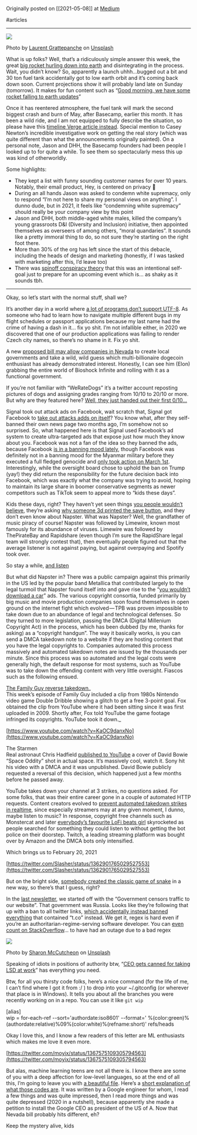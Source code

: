 Originally posted on [[2021-05-08]] at [Medium](https://medium.com/@alkoclick/its-going-down-i-m-yelling-timber-263659b5a595)

#articles 

---

![](https://cdn-images-1.medium.com/max/800/0*31Tg27qby_M6w85L)

Photo by [Laurent Grattepanche](https://unsplash.com/@laurentgrattepanche?utm_source=medium&utm_medium=referral) on [Unsplash](https://unsplash.com?utm_source=medium&utm_medium=referral)

What is up folks? Well, that’s a ridiculously simple answer this week, the great [big rocket hurling down into earth](https://aerospacecorp.medium.com/a-massive-chinese-rocket-is-falling-uncontrollably-to-earth-db7c7b32d773) and disintegrating in the process. Wait, you didn’t know? So, apparently a launch uhhh…bugged out a bit and 30 ton fuel tank accidentally got to low earth orbit and it’s coming back down soon. Current projections show it will probably land late on Sunday (tomorrow). It makes for fun content such as “[Good morning, we have some rocket falling to earth updates](https://twitter.com/TheSpaceGal/status/1391058914091835397)”

Once it has reentered atmosphere, the fuel tank will mark the second biggest crash and burn of May, after Basecamp, earlier this month. It has been a wild ride, and I am not equipped to fully describe the situation, so please have this [timeline Verge article instead](https://www.theverge.com/2021/5/4/22419512/basecamp-political-speech-policy-fallout). Special mention to Casey Newton’s incredible investigative work on getting the real story (which was quite different than what the announcements originally painted). On a personal note, Jason and DHH, the Basecamp founders had been people I looked up to for quite a while. To see them so spectacularly mess this up was kind of otherworldly.

Some highlights:  
- They kept a list with funny sounding customer names for over 10 years. Notably, their email product, Hey, is centered on privacy 👀  
- During an all hands Jason was asked to condemn white supremacy, only to respond “I’m not here to share my personal views on anything”. I dunno dude, but in 2021, it feels like “condemning white supremacy” should really be your company view by this point  
- Jason and DHH, both middle-aged white males, killed the company’s young grassroots D&I (Diversity and Inclusion) initiative, then appointed themselves as overseers of among others, “moral quandaries”. It sounds like a pretty immoral thing to do, so not sure they’re starting on the right foot there.  
- More than 30% of the org has left since the start of this debacle, including the heads of design and marketing (honestly, if I was tasked with marketing after this, I’d leave too)  
- There was [spinoff conspiracy theory](https://twitter.com/polotek/status/1387622573739888646) that this was an intentional self-goal just to prepare for an upcoming event which is… as shaky as it sounds tbh.

---

Okay, so let’s start with the normal stuff, shall we?

It’s another day in a world where [a lot of programs don’t support UTF-8](https://twitter.com/rockbot/status/1270400995567169536). As someone who had to learn how to navigate multiple different bugs in my flight schedules or passport applications because my last name had the crime of having a dash in it… fix yo shit. I’m not infallible either, in 2020 we discovered that one of our production applications was failing to render Czech city names, so there’s no shame in it. Fix yo shit.

A new [proposed bill may allow companies in Nevada](https://twitter.com/jerrybrito/status/1357681289009233926) to create local governments and take a wild, wild guess which multi-billionaire dogecoin enthusiast has already demonstrated interest. Honestly, I can see him (Elon) grabbing the entire world of Bioshock Infinite and rolling with it as a functional government.

If you’re not familiar with “WeRateDogs” it’s a twitter account reposting pictures of dogs and assigning grades ranging from 10/10 to 20/10 or more. But why are they featured here? [Well, they just handed out their first 0/10…](https://twitter.com/dog_rates/status/1365023732926869507)

Signal took out attack ads on Facebook, wait scratch that, Signal got Facebook to [take out attacks adds on itself](https://signal.org/blog/the-instagram-ads-you-will-never-see/)? You know what, after they self-banned their own news page two months ago, I’m somehow not so surprised. So, what happened here is that Signal used Facebook’s ad system to create ultra-targeted ads that expose just how much they know about you. Facebook was not a fan of the idea so they banned the ads, because Facebook [is in a banning mood lately](https://twitter.com/OversightBoard/status/1389928315239104516%5C), though Facebook was definitely not in a banning mood for the Myanmar military before they executed a full fledged genocide and [only took action on March 1st](https://www.bbc.com/news/world-asia-56191657). Interestingly, while the oversight board chose to uphold the ban on Trump (yay!) they did return the responsibility for the future decision back into Facebook, which was exactly what the company was trying to avoid, hoping to maintain its large share in boomer conservative segments as newer competitors such as TikTok seem to appeal more to “kids these days”.

Kids these days, right? They haven’t yet seen things [you people wouldn’t believe](https://www.youtube.com/watch?v=QefqJ7YhbWQ), they’re asking [why someone 3d printed the save button](https://i.imgur.com/Osxo1UF.jpg), and they don’t even know about Napster. What was Napster? Well, the grandfather of music piracy of course! Napster was followed by Limewire, known most famously for its abundance of viruses. Limewire was followed by ThePirateBay and Rapidshare (even though I’m sure the RapidShare legal team will strongly contest that), then eventually people figured out that the average listener is not against paying, but against overpaying and Spotify took over.

So stay a while, [and listen](https://www.youtube.com/watch?v=tAVVy_x3Erg)

But what did Napster in? There was a public campaign against this primarily in the US led by the popular band Metallica that contributed largely to the legal turmoil that Napster found itself into and gave rise to the “[you wouldn’t download a car](https://www.youtube.com/watch?v=HmZm8vNHBSU)” ads. The various copyright consortia, funded primarily by big music and movie production companies soon found themselves in open ground on the internet fight which evolved — TPB was proven impossible to take down due to an abundance of legal and technological defenses. So they turned to more legislation, passing the DMCA (Digital Millenium Copyright Act) in the process, which has been dubbed (by me, thanks for asking) as a “copyright handgun”. The way it basically works, is you can send a DMCA takedown note to a website if they are hosting content that you have the legal copyrights to. Companies automated this process massively and automated takedown notes are issued by the thousands per minute. Since this process was so automated and the legal costs were generally high, the default response for most systems, such as YouTube was to take down the offending content with very little oversight. Fiascos such as the following ensued.

[The Family Guy reverse takedown](https://torrentfreak.com/fox-stole-a-game-clip-used-it-in-family-guy-dmcad-the-original-160520/)_  
This week’s episode of Family Guy included a clip from 1980s Nintendo video game Double Dribble showing a glitch to get a free 3-point goal. Fox obtained the clip from YouTube where it had been sitting since it was first uploaded in 2009. Shortly after, Fox told YouTube the game footage infringed its copyrights. YouTube took it down._

[https://www.youtube.com/watch?v=KaOC9danxNo](https://www.youtube.com/watch?v=KaOC9danxNo)

The Starmen  
Real astronaut Chris Hadfield [published to YouTube](https://www.youtube.com/watch?v=KaOC9danxNo) a cover of David Bowie “Space Oddity” shot in actual space. It’s massively cool, watch it. Sony hit his video with a DMCA and it was unpublished. David Bowie publicly requested a reversal of this decision, which happened just a few months before he passed away.

YouTube takes down your channel at 3 strikes, no questions asked. For some folks, that was their entire career gone in a couple of automated HTTP requests. Content creators evolved to [prevent automated takedown strikes in realtime](https://www.youtube.com/watch?v=DrYRpPxBEaU), since especially streamers may at any given moment, I dunno, maybe listen to music? In response, copyright free channels such as Monstercat and later [everybody’s favourite LoFi beats girl](https://www.youtube.com/watch?v=5qap5aO4i9A) skyrocketed as people searched for something they could listen to without getting the bot police on their doorstep. Twitch, a leading streaming platform was bought over by Amazon and the DMCA bots only intensified.

Which brings us to February 20, 2021

[https://twitter.com/Slasher/status/1362901765029527553](https://twitter.com/Slasher/status/1362901765029527553)

But on the bright side, [somebody created the classic game of snake](https://twitter.com/neilsardesai/status/1379185826920300545) in a new way, so there’s that I guess, right?

In the [last newsletter](https://alkoclick.medium.com/gotta-keep-on-keeping-on-fc6743e11615), we started off with the “Government censors traffic to our website”. That government was Russia. Looks like they’re following that up with a ban to all twitter links, [which accidentally instead banned everything](https://twitter.com/DougMadory/status/1369665894494900224) that contained “t.co” instead. We get it, regex is hard even if you’re an authoritarian-regime-serving software developer. You can [even count on StackOverflow](https://stackstatus.net/post/147710624694/outage-postmortem-july-20-2016)… to have had an outage due to a bad regex

![](https://cdn-images-1.medium.com/max/800/0*2gnB0BngNU1WS9bQ)

Photo by [Sharon McCutcheon](https://unsplash.com/@sharonmccutcheon?utm_source=medium&utm_medium=referral) on [Unsplash](https://unsplash.com?utm_source=medium&utm_medium=referral)

Speaking of idiots in positions of authority btw, “[CEO gets canned for taking LSD at work](https://twitter.com/RVAwonk/status/1387157291170992128)” has everything you need.

Btw, for all you thirsty code folks, here’s a nice command (for the life of me, I can’t find where I got it from :/ ) to drop into your ~/.gitconfig (or wherever that place is in Windows). It tells you about all the branches you were recently working on in a repo. You can use it like `git wip`

[alias]  
  wip = for-each-ref --sort='authordate:iso8601' --format=' %(color:green)%(authordate:relative)%09%(color:white)%(refname:short)' refs/heads

Okay I love this, and I know a few readers of this letter are ML enthusiasts which makes me love it even more.

[https://twitter.com/moyix/status/1367575109305794563](https://twitter.com/moyix/status/1367575109305794563)

But alas, machine learning teens are not all there is. I know there are some of you with a deep affection for low-level languages, so at the end of all this, I’m going to leave you with [a beautiful file](https://github.com/jart/cosmopolitan/blob/667ab245fe0326972b7da52a95da97125d61c8cf/libc/sysv/consts.sh#L3543). Here’s a [short explanation of what those codes are](https://github.com/jart/cosmopolitan/tree/667ab245fe0326972b7da52a95da97125d61c8cf/libc/sysv). It was written by a Google engineer for whom, I read a few things and was quite impressed, then I read more things and was quite depressed (2020 in a nutshell), because apparently she made a petition to install the Google CEO as president of the US of A. Now that Nevada bill probably hits different, eh?

Keep the mystery alive, kids